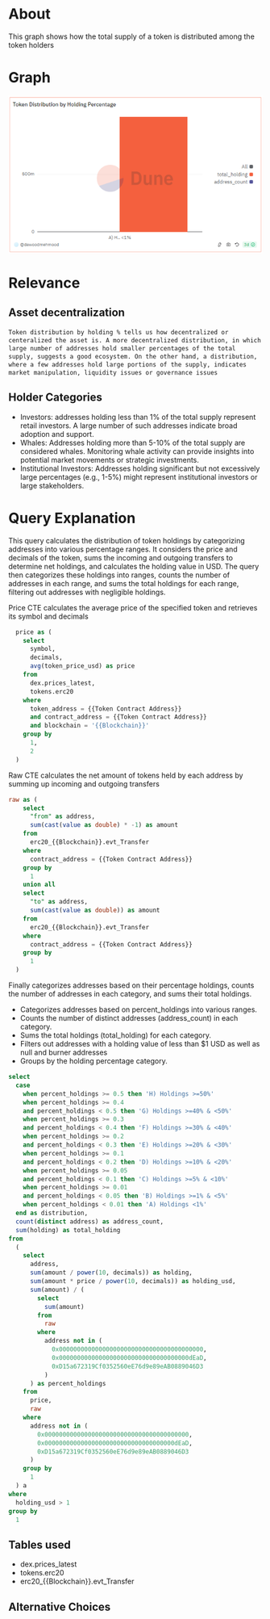 # About

This graph shows how the total supply of a token is distributed among the token holders

# Graph

![distributionByHoldingPercentage](../../graphs/distribution-by-holding-percentage.png)

# Relevance

## Asset decentralization

    Token distribution by holding % tells us how decentralized or centeralized the asset is. A more decentralized distribution, in which large number of addresses hold smaller percentages of the total supply, suggests a good ecosystem. On the other hand, a distribution, where a few addresses hold large portions of the supply, indicates market manipulation, liquidity issues or governance issues

## Holder Categories

- Investors: addresses holding less than 1% of the total supply represent retail investors. A large number of such addresses indicate broad adoption and support.
- Whales: Addresses holding more than 5-10% of the total supply are considered whales. Monitoring whale activity can provide insights into potential market movements or strategic investments.
- Institutional Investors: Addresses holding significant but not excessively large percentages (e.g., 1-5%) might represent institutional investors or large stakeholders.

# Query Explanation

This query calculates the distribution of token holdings by categorizing addresses into various percentage ranges. It considers the price and decimals of the token, sums the incoming and outgoing transfers to determine net holdings, and calculates the holding value in USD. The query then categorizes these holdings into ranges, counts the number of addresses in each range, and sums the total holdings for each range, filtering out addresses with negligible holdings.

Price CTE calculates the average price of the specified token and retrieves its symbol and decimals

```sql
  price as (
    select
      symbol,
      decimals,
      avg(token_price_usd) as price
    from
      dex.prices_latest,
      tokens.erc20
    where
      token_address = {{Token Contract Address}}
      and contract_address = {{Token Contract Address}}
      and blockchain = '{{Blockchain}}'
    group by
      1,
      2
  )
```

Raw CTE calculates the net amount of tokens held by each address by summing up incoming and outgoing transfers

```sql
raw as (
    select
      "from" as address,
      sum(cast(value as double) * -1) as amount
    from
      erc20_{{Blockchain}}.evt_Transfer
    where
      contract_address = {{Token Contract Address}}
    group by
      1
    union all
    select
      "to" as address,
      sum(cast(value as double)) as amount
    from
      erc20_{{Blockchain}}.evt_Transfer
    where
      contract_address = {{Token Contract Address}}
    group by
      1
  )
```

Finally categorizes addresses based on their percentage holdings, counts the number of addresses in each category, and sums their total holdings.

- Categorizes addresses based on percent_holdings into various ranges.
- Counts the number of distinct addresses (address_count) in each category.
- Sums the total holdings (total_holding) for each category.
- Filters out addresses with a holding value of less than $1 USD as well as null and burner addresses
- Groups by the holding percentage category.

```sql
select
  case
    when percent_holdings >= 0.5 then 'H) Holdings >=50%'
    when percent_holdings >= 0.4
    and percent_holdings < 0.5 then 'G) Holdings >=40% & <50%'
    when percent_holdings >= 0.3
    and percent_holdings < 0.4 then 'F) Holdings >=30% & <40%'
    when percent_holdings >= 0.2
    and percent_holdings < 0.3 then 'E) Holdings >=20% & <30%'
    when percent_holdings >= 0.1
    and percent_holdings < 0.2 then 'D) Holdings >=10% & <20%'
    when percent_holdings >= 0.05
    and percent_holdings < 0.1 then 'C) Holdings >=5% & <10%'
    when percent_holdings >= 0.01
    and percent_holdings < 0.05 then 'B) Holdings >=1% & <5%'
    when percent_holdings < 0.01 then 'A) Holdings <1%'
  end as distribution,
  count(distinct address) as address_count,
  sum(holding) as total_holding
from
  (
    select
      address,
      sum(amount / power(10, decimals)) as holding,
      sum(amount * price / power(10, decimals)) as holding_usd,
      sum(amount) / (
        select
          sum(amount)
        from
          raw
        where
          address not in (
            0x0000000000000000000000000000000000000000,
            0x000000000000000000000000000000000000dEaD,
            0xD15a672319Cf0352560eE76d9e89eAB0889046D3
          )
      ) as percent_holdings
    from
      price,
      raw
    where
      address not in (
        0x0000000000000000000000000000000000000000,
        0x000000000000000000000000000000000000dEaD,
        0xD15a672319Cf0352560eE76d9e89eAB0889046D3
      )
    group by
      1
  ) a
where
  holding_usd > 1
group by
  1
```

## Tables used

- dex.prices_latest
- tokens.erc20
- erc20\_{{Blockchain}}.evt_Transfer

## Alternative Choices
